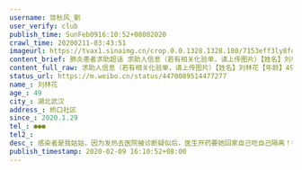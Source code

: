 ```yaml
---
username: 敛秋风_劉
user_verify: club
publish_time: SunFeb0916:10:52+08002020
crawl_time: 20200211-03:43:51
imageurl: https://tvax1.sinaimg.cn/crop.0.0.1328.1328.180/7153eff3ly8fo7xxsg9zdj210w10w0vo.jpg?KID=imgbed,tva&Expires=1581373853&ssig=zA1GRjVmkf,http://n.sinaimg.cn/photo/5213b46e/20181127/timeline_card_small_super_default.png,https://wx4.sinaimg.cn/orj360/7153eff3ly1gbq71a3fucj20u0140dio.jpg,https://wx3.sinaimg.cn/orj360/7153eff3ly1gbq71ag7ruj20u0140jxi.jpg,https://wx4.sinaimg.cn/orj360/7153eff3ly1gbq71aver4j20u0140jxv.jpg,https://wx3.sinaimg.cn/orj360/7153eff3ly1gbq71b7l77j20u0140wgs.jpg
content_brief: 肺炎患者求助超话 求助人信息（若有相关化验单，请上传图片）【姓名】刘林花【年龄】49【所在城市】湖北武汉【所在小区、社区】桥口社区【患病时间】2020.1.29【联系方式】159 2766 8219【其他紧急联系人】【病情描述】感染者是我姑姑，因为发热去医院被诊断疑似后，医生开药要她回家自己 ...全文
content_full_raw: 求助人信息（若有相关化验单，请上传图片）【姓名】刘林花【年龄】49【所在城市】湖北武汉【所在小区、社区】桥口社区【患病时间】2020.1.29【联系方式】●●●【其他紧急联系人】【病情描述】感染者是我姑姑，因为发热去医院被诊断疑似后，医生开药要她回家自己吃自己隔离！在家隔离五天左右情况好转了被社区要求去酒店一个人隔离，第六天去酒店，酒店隔离条件差，饮食差！导致在酒店高烧将近39℃用了退烧栓，四肢无力，吃药排斥呕吐，没胃口吃饭，无法下床，身体虚弱，情况恶化后求助社区，社区说只负责把人送出去不负责后面的，2月6日在看见我姑姑确实人快不行的时候，相关负责人才让我姑姑进行核酸检查，2月8日核酸结果出来了，但是只有医生口头通知阳性，没有具体的纸质报告，要送去医院治疗，医院必须要检查结果报告才行，我们联系相关负责的人索取检查报告被告知检查结果遗失了，对没有错‘遗失了’我积极联系同济医院索取检查结果，但是医院告知只有负责的医生才能在医院的网上查到，医院无法提供检查结果（我不知道这么重要的检查结果为什么遗失）我们家人跟社区沟通社区也没办法，说只能再做一次核酸检查，我姑姑真的熬不起这个时间了，病人多拖一天就多一天的危险，我真的没有办法了能求的人都求了，能用的渠道都用了，家里人急得都病倒了。但是我们依然相信政府，相信政府能帮我到我姑姑，也看到在政府的帮助下许多病人得到了救治，许多病人康复回家，政府是我们家的希望。联系方式：●●●（我姑姑本人）其他紧急联系人：●●●（我姑姑女儿）●●●（侄儿）@武汉同济医学院@青春武汉@武汉市第一医院@武汉协和医院@武汉中心医院@武汉市长专线@武汉发布@湖北省红十字基金会@湖北省政府门户网站@湖北发布@青春湖北@湖北电视台官方微博@杜林林_@傅_______@H脾气不坏@桀澜肆夜@ZhouM1n_@只怪你的温柔@will硫酸铜
status_url: https://m.weibo.cn/status/4470089514477277
name_: 刘林花
age_: 49
city_: 湖北武汉
address_: 桥口社区
since_: 2020.1.29
tel_: ●●●
tel2_: 
desc_: 感染者是我姑姑，因为发热去医院被诊断疑似后，医生开药要她回家自己吃自己隔离！在家隔离五天左右情况好转了被社区要求去酒店一个人隔离，第六天去酒店，酒店隔离条件差，饮食差！导致在酒店高烧将近39℃用了退烧栓，四肢无力，吃药排斥呕吐，没胃口吃饭，无法下床，身体虚弱，情况恶化后求助社区，社区说只负责把人送出去不负责后面的，2月6日在看见我姑姑确实人快不行的时候，相关负责人才让我姑姑进行核酸检查，2月8日核酸结果出来了，但是只有医生口头通知阳性，没有具体的纸质报告，要送去医院治疗，医院必须要检查结果报告才行，我们联系相关负责的人索取检查报告被告知检查结果遗失了，对没有错‘遗失了’我积极联系同济医院索取检查结果，但是医院告知只有负责的医生才能在医院的网上查到，医院无法提供检查结果（我不知道这么重要的检查结果为什么遗失）我们家人跟社区沟通社区也没办法，说只能再做一次核酸检查，我姑姑真的熬不起这个时间了，病人多拖一天就多一天的危险，我真的没有办法了能求的人都求了，能用的渠道都用了，家里人急得都病倒了。但是我们依然相信政府，相信政府能帮我到我姑姑，也看到在政府的帮助下许多病人得到了救治，许多病人康复回家，政府是我们家的希望。联系方式●●●（我姑姑本人）其他紧急联系人●●●（我姑姑女儿）●●●（侄儿）@武汉同济医学院@青春武汉@武汉市第一医院@武汉协和医院@武汉中心医院@武汉市长专线@武汉发布@湖北省红十字基金会@湖北省政府门户网站@湖北发布@青春湖北@湖北电视台官方微博@杜林林_@傅_______@H脾气不坏@桀澜肆夜@ZhouM1n_@只怪你的温柔@will硫酸铜
publish_timestamp: 2020-02-09 16:10:52+08:00
---
```


